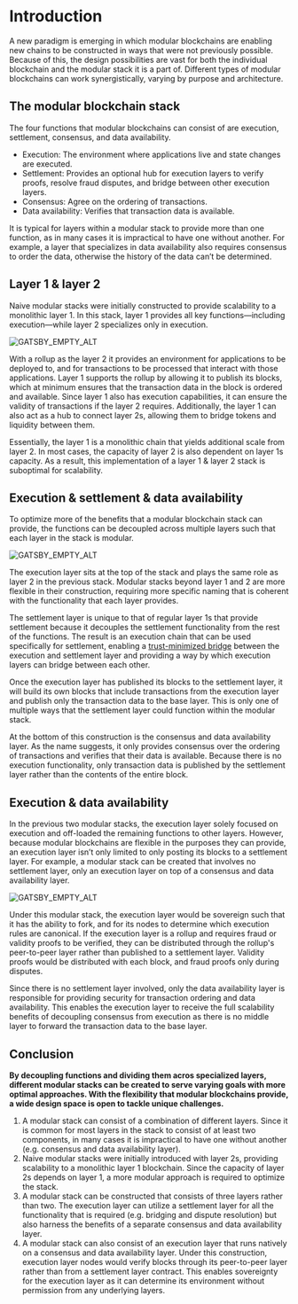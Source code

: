 # Introduction

A new paradigm is emerging in which
modular blockchains are enabling new
chains to be constructed in ways that
were not previously possible. Because
of this, the design possibilities are
vast for both the individual blockchain
and the modular stack it is a part of.
Different types of modular blockchains
can work synergistically, varying by
purpose and architecture.

## The modular blockchain stack

The four functions that modular blockchains
can consist of are execution, settlement,
consensus, and data availability.

- Execution: The environment where applications
live and state changes are executed.
- Settlement: Provides an optional hub for
execution layers to verify proofs, resolve
fraud disputes, and bridge between other
execution layers.
- Consensus: Agree on the ordering of transactions.
- Data availability: Verifies that transaction
data is available.

It is typical for layers within a modular
stack to provide more than one function,
as in many cases it is impractical to have
one without another. For example, a layer
that specializes in data availability also
requires consensus to order the data,
otherwise the history of the data can’t
be determined.

## Layer 1 & layer 2

Naive modular stacks were initially
constructed to provide scalability to a
monolithic layer 1. In this stack,
layer 1 provides all key functions—including
execution—while layer 2 specializes
only in execution.

![GATSBY_EMPTY_ALT](/img/learn-modular/article-2-image-1.png)

With a rollup as the layer 2 it provides
an environment for applications to be
deployed to, and for transactions to be
processed that interact with those applications.
Layer 1 supports the rollup by allowing
it to publish its blocks, which at minimum
ensures that the transaction data in the block
is ordered and available. Since layer 1
also has execution capabilities, it can
ensure the validity of transactions if
the layer 2 requires. Additionally, the
layer 1 can also act as a hub to connect
layer 2s, allowing them to bridge tokens
and liquidity between them.

Essentially, the layer 1 is a monolithic chain
that yields additional scale from layer 2.
In most cases, the capacity of layer 2 is also
dependent on layer 1s capacity. As a result,
this implementation of a layer 1 & layer 2
stack is suboptimal for scalability.

## Execution & settlement & data availability

To optimize more of the benefits that a modular
blockchain stack can provide, the functions can
be decoupled across multiple layers such that
each layer in the stack is modular.

![GATSBY_EMPTY_ALT](/img/learn-modular/article-2-image-2.png)

The execution layer sits at the top of the
stack and plays the same role as layer 2 in
the previous stack. Modular stacks beyond
layer 1 and 2 are more flexible in their
construction, requiring more specific naming
that is coherent with the functionality that
each layer provides.

The settlement layer is unique to that of regular
layer 1s that provide settlement because it
decouples the settlement functionality from
the rest of the functions. The result is an
execution chain that can be used specifically
for settlement, enabling a
[trust-minimized bridge](https://celestia.org/glossary/trust-minimized-bridge)
between the execution and settlement layer and
providing a way by which execution layers can
bridge between each other.

Once the execution layer has published its
blocks to the settlement layer, it will build
its own blocks that include transactions from
the execution layer and publish only the
transaction data to the base layer. This is
only one of multiple ways that the settlement
layer could function within the modular stack.

At the bottom of this construction is the consensus
and data availability layer. As the name suggests,
it only provides consensus over the ordering of
transactions and verifies that their data is available.
Because there is no execution functionality, only
transaction data is published by the settlement
layer rather than the contents of the entire block.

## Execution & data availability

In the previous two modular stacks, the execution
layer solely focused on execution and off-loaded
the remaining functions to other layers. However,
because modular blockchains are flexible in the
purposes they can provide, an execution layer isn’t
only limited to only posting its blocks to a
settlement layer. For example, a modular stack
can be created that involves no settlement layer,
only an execution layer on top of a consensus
and data availability layer.

![GATSBY_EMPTY_ALT](/img/learn-modular/article-2-image-3.png)

Under this modular stack, the execution layer
would be sovereign such that it has the ability
to fork, and for its nodes to determine which
execution rules are canonical. If the execution
layer is a rollup and requires fraud or validity
proofs to be verified, they can be distributed
through the rollup's peer-to-peer layer rather
than published to a settlement layer. Validity
proofs would be distributed with each block,
and fraud proofs only during disputes.

Since there is no settlement layer involved,
only the data availability layer is responsible
for providing security for transaction ordering
and data availability. This enables the execution
layer to receive the full scalability benefits
of decoupling consensus from execution as there
is no middle layer to forward the transaction
data to the base layer.

## Conclusion

__By decoupling functions and dividing them acros
specialized layers, different modular stacks can
be created to serve varying goals with more
optimal approaches. With the flexibility
that modular blockchains provide, a wide
design space is open to tackle unique
challenges.__

1. A modular stack can consist of a combination
of different layers. Since it is common for most
layers in the stack to consist of at least two
components, in many cases it is impractical to
have one without another (e.g. consensus and
data availability layer).
2. Naive modular stacks were initially introduced
with layer 2s, providing scalability to a
monolithic layer 1 blockchain. Since the
capacity of layer 2s depends on layer 1, a
more modular approach is required to optimize
the stack.
3. A modular stack can be constructed that
consists of three layers rather than two.
The execution layer can utilize a settlement
layer for all the functionality that is
required (e.g. bridging and dispute resolution)
but also harness the benefits of a separate
consensus and data availability layer.
4. A modular stack can also consist of an
execution layer that runs natively on a
consensus and data availability layer.
Under this construction, execution layer
nodes would verify blocks through its
peer-to-peer layer rather than from a
settlement layer contract. This enables
sovereignty for the execution layer as
it can determine its environment without
permission from any underlying layers.
